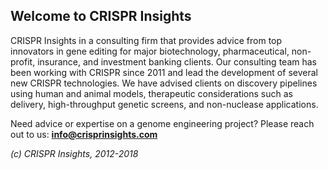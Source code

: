 ## Welcome to CRISPR Insights

CRISPR Insights in a consulting firm that provides advice from top innovators in gene editing for major biotechnology, pharmaceutical, non-profit, insurance, and investment banking clients. Our consulting team has been working with CRISPR since 2011 and lead the development of several new CRISPR technologies. We have advised clients on discovery pipelines using human and animal models, therapeutic considerations such as delivery, high-throughput genetic screens, and non-nuclease applications. 

Need advice or expertise on a genome engineering project? Please reach out to us: **info@crisprinsights.com** 

_(c) CRISPR Insights, 2012-2018_

